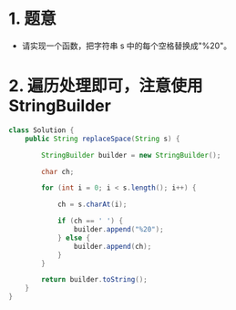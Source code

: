 
# 1. 题意

- 请实现一个函数，把字符串 s 中的每个空格替换成"%20"。

# 2. 遍历处理即可，注意使用 StringBuilder

```java
class Solution {
    public String replaceSpace(String s) {

        StringBuilder builder = new StringBuilder();

        char ch;

        for (int i = 0; i < s.length(); i++) {

            ch = s.charAt(i);

            if (ch == ' ') {
                builder.append("%20");
            } else {
                builder.append(ch);
            }
        }

        return builder.toString();
    }
}
```